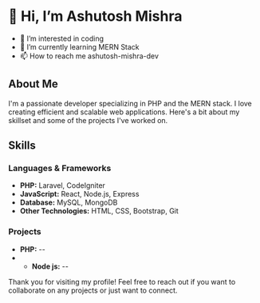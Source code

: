 # 👋 Hi, I’m Ashutosh Mishra
- 👀 I’m interested in coding 
- 🌱 I’m currently learning MERN Stack 
- 📫 How to reach me ashutosh-mishra-dev


## About Me
I'm a passionate developer specializing in PHP and the MERN stack. I love creating efficient and scalable web applications. Here's a bit about my skillset and some of the projects I've worked on.

## Skills
### Languages & Frameworks
- **PHP:** Laravel, CodeIgniter
- **JavaScript:** React, Node.js, Express
- **Database:** MySQL, MongoDB
- **Other Technologies:** HTML, CSS, Bootstrap, Git

### Projects
  - **PHP:** --
  - - **Node js:**  --

Thank you for visiting my profile! Feel free to reach out if you want to collaborate on any projects or just want to connect.

